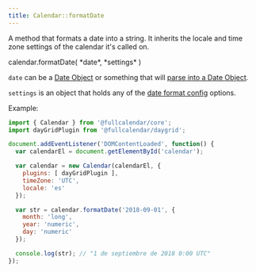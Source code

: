 ```yaml
---
title: Calendar::formatDate
---
```


A method that formats a date into a string. It inherits the locale and time zone settings of the calendar it's called on.

<div class='spec' markdown='1'>
calendar.formatDate( *date*, *settings* )
</div>

`date` can be a [Date Object](date-object) or something that will [parse into a Date Object](date-parsing).

`settings` is an object that holds any of the [date format config](date-formatting) options.

Example:

```js
import { Calendar } from '@fullcalendar/core';
import dayGridPlugin from '@fullcalendar/daygrid';

document.addEventListener('DOMContentLoaded', function() {
  var calendarEl = document.getElementById('calendar');

  var calendar = new Calendar(calendarEl, {
    plugins: [ dayGridPlugin ],
    timeZone: 'UTC',
    locale: 'es'
  });

  var str = calendar.formatDate('2018-09-01', {
    month: 'long',
    year: 'numeric',
    day: 'numeric'
  });

  console.log(str); // "1 de septiembre de 2018 0:00 UTC"
});
```
